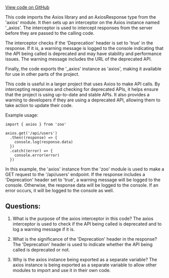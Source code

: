 [View code on GitHub](zoo-labs/zoo/blob/master/sdk/src/utils/axios.ts)

This code imports the Axios library and an AxiosResponse type from the 'axios' module. It then sets up an interceptor on the Axios instance named '_axios'. The interceptor is used to intercept responses from the server before they are passed to the calling code. 

The interceptor checks if the 'Deprecation' header is set to 'true' in the response. If it is, a warning message is logged to the console indicating that the API being called is deprecated and may have stability and performance issues. The warning message includes the URL of the deprecated API.

Finally, the code exports the '_axios' instance as 'axios', making it available for use in other parts of the project.

This code is useful in a larger project that uses Axios to make API calls. By intercepting responses and checking for deprecated APIs, it helps ensure that the project is using up-to-date and stable APIs. It also provides a warning to developers if they are using a deprecated API, allowing them to take action to update their code.

Example usage:

```
import { axios } from 'zoo'

axios.get('/api/users')
  .then((response) => {
    console.log(response.data)
  })
  .catch((error) => {
    console.error(error)
  })
```

In this example, the 'axios' instance from the 'zoo' module is used to make a GET request to the '/api/users' endpoint. If the response includes a 'Deprecation' header set to 'true', a warning message will be logged to the console. Otherwise, the response data will be logged to the console. If an error occurs, it will be logged to the console as well.
## Questions: 
 1. What is the purpose of the axios interceptor in this code?
   The axios interceptor is used to check if the API being called is deprecated and to log a warning message if it is.

2. What is the significance of the 'Deprecation' header in the response?
   The 'Deprecation' header is used to indicate whether the API being called is deprecated or not.

3. Why is the axios instance being exported as a separate variable?
   The axios instance is being exported as a separate variable to allow other modules to import and use it in their own code.